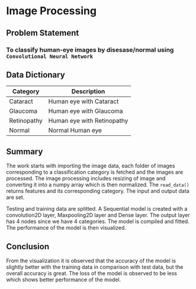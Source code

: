 # Image Processing

## Problem Statement

### To classify human-eye images by disesase/normal using `Convolutional Neural Network`


## Data Dictionary


|Category|Description|
|---|---|
|Cataract|Human eye with Cataract|
|Glaucoma|Human eye with Glaucoma|
|Retinopathy|Human eye with Retinopathy|
|Normal|Normal Human eye|


## Summary
The work starts with importing the image data, each folder of images corresponding to a classification category is fetched and the images are processed. The image processing includes resizing of image and converting it into a numpy array which is then normalized. The `read_data()` returns features and its corresponding category. The input and output data are set.

Testing and training data are splitted. A Sequential model is created with a convolution2D layer, Maxpooling2D layer and Dense layer. The output layer has 4 nodes since we have 4 categories. The model is compiled and fitted. The performance of the model is then visualized.


## Conclusion
From the visualization it is observed that the accuracy of the model is slightly better with the training data in comparison with test data, but the overall accuracy is great. The loss of the model is observed to be less which shows better performance of the model.

